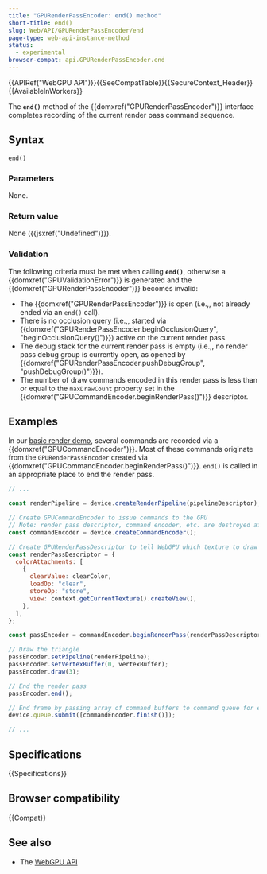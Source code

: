 ```yaml
---
title: "GPURenderPassEncoder: end() method"
short-title: end()
slug: Web/API/GPURenderPassEncoder/end
page-type: web-api-instance-method
status:
  - experimental
browser-compat: api.GPURenderPassEncoder.end
---
```


{{APIRef("WebGPU API")}}{{SeeCompatTable}}{{SecureContext_Header}}{{AvailableInWorkers}}

The **`end()`** method of the
{{domxref("GPURenderPassEncoder")}} interface completes recording of the current render pass command sequence.

## Syntax

```js-nolint
end()
```

### Parameters

None.

### Return value

None ({{jsxref("Undefined")}}).

### Validation

The following criteria must be met when calling **`end()`**, otherwise a {{domxref("GPUValidationError")}} is generated and the {{domxref("GPURenderPassEncoder")}} becomes invalid:

- The {{domxref("GPURenderPassEncoder")}} is open (i.e.,, not already ended via an `end()` call).
- There is no occlusion query (i.e.,, started via {{domxref("GPURenderPassEncoder.beginOcclusionQuery", "beginOcclusionQuery()")}}) active on the current render pass.
- The debug stack for the current render pass is empty (i.e.,, no render pass debug group is currently open, as opened by {{domxref("GPURenderPassEncoder.pushDebugGroup", "pushDebugGroup()")}}).
- The number of draw commands encoded in this render pass is less than or equal to the `maxDrawCount` property set in the {{domxref("GPUCommandEncoder.beginRenderPass()")}} descriptor.

## Examples

In our [basic render demo](https://mdn.github.io/dom-examples/webgpu-render-demo/), several commands are recorded via a {{domxref("GPUCommandEncoder")}}. Most of these commands originate from the `GPURenderPassEncoder` created via {{domxref("GPUCommandEncoder.beginRenderPass()")}}. `end()` is called in an appropriate place to end the render pass.

```js
// ...

const renderPipeline = device.createRenderPipeline(pipelineDescriptor);

// Create GPUCommandEncoder to issue commands to the GPU
// Note: render pass descriptor, command encoder, etc. are destroyed after use, fresh one needed for each frame.
const commandEncoder = device.createCommandEncoder();

// Create GPURenderPassDescriptor to tell WebGPU which texture to draw into, then initiate render pass
const renderPassDescriptor = {
  colorAttachments: [
    {
      clearValue: clearColor,
      loadOp: "clear",
      storeOp: "store",
      view: context.getCurrentTexture().createView(),
    },
  ],
};

const passEncoder = commandEncoder.beginRenderPass(renderPassDescriptor);

// Draw the triangle
passEncoder.setPipeline(renderPipeline);
passEncoder.setVertexBuffer(0, vertexBuffer);
passEncoder.draw(3);

// End the render pass
passEncoder.end();

// End frame by passing array of command buffers to command queue for execution
device.queue.submit([commandEncoder.finish()]);

// ...
```

## Specifications

{{Specifications}}

## Browser compatibility

{{Compat}}

## See also

- The [WebGPU API](/en-US/docs/Web/API/WebGPU_API)
